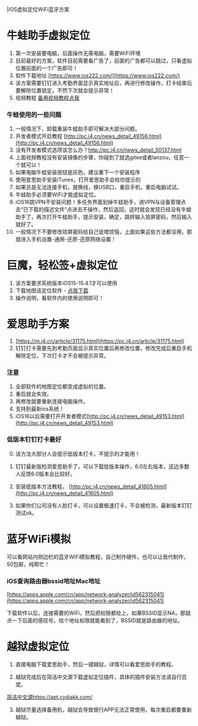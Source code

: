 |iOS虚拟定位WiFi蓝牙方案

# 牛蛙助手虚拟定位

1. 第一次安装要电脑，后面操作无需电脑，需要WiFi环境
2. 目前最好的方案，软件目前需要看广告了，前面的广告都可以跳过，只看虚拟位置前面的一个广告即可！
3. 软件下载地址 [https://www.ios222.com/](https://www.ios222.com/)
4. 该方案需要钉钉进入考勤界面显示真实地址后，再进行修改操作，打卡结束后要解除位置锁定，不然下次就会提示异常！
5. 视频教程 [备用视频教程点我](https://wp.haoruan.cc/%E6%95%99%E7%A8%8B%E8%A7%86%E9%A2%91/%E8%A7%86%E9%A2%91%E6%95%99%E7%A8%8B/%E7%89%9B%E8%9B%99%E5%8A%A9%E6%89%8B.mp4)

### 牛蛙使用的一些问题

1. 一般情况下，卸载重装牛蛙助手即可解决大部分问题。
2. 开发者模式开启教程 [http://pc.i4.cn/news_detail_49156.html](http://pc.i4.cn/news_detail_49156.html)
3. 没有开发者模式选项该怎么办？http://pc.i4.cn/news_detail_50137.html
4. 上面视频教程没有安装镜像的步骤，你碰到了就选gitee或者lanzou，任意一个就可以！
5. 如果电脑牛蛙安装按钮是灰色，建议重下一个安装程序
6. 使用爱思助手安装iTunes，打开爱思助手会给你提示的
7. 如果总是无法连接手机，就换线，换USB口，重启手机，重启电脑试试。
8. 牛蛙助手必须要WiFi才能虚拟定位。
9. iOS16跳VPN不安装问题！多任务界面划掉牛蛙助手，进VPN与设备管理点击“已下载的描述文件”点进去不操作，然后返回，这时就会发现已经没有牛蛙助手了，再次打开牛蛙助手，提示安装，确定，跳转输入锁屏密码，然后输入就好了。
10. 一般情况下不要修改锁屏密码给自己徒增烦恼，上面如果这些方法都没用，那就进入手机设置-通用-还原-还原网络设置！

# 巨魔，轻松签+虚拟定位

1. 该方案要求系统版本iOS15-15.4.1才可以使用
2. 下载地图该定位软件 - [点我下载](https://wp.haoruan.cc/123%E4%BA%91%E7%9B%98/%E5%88%86%E4%BA%AB%E8%B5%84%E6%BA%90/IPA%E6%96%87%E4%BB%B6%E5%90%88%E9%9B%86/%E9%BB%91%E7%A7%91%E6%8A%80/%E5%AE%98%E6%9B%BF%E8%99%9A%E6%8B%9F%E5%AE%9A%E4%BD%8D%E7%A0%B4%E8%A7%A3%20For%20TrollStore_122.ipa)
3. 操作说明，看软件内的使用说明即可！

# 爱思助手方案

1. [https://m.i4.cn/article/31175.html](https://pc.i4.cn/article/31175.html)
2. 钉钉打卡需要先到考勤页面显示真实位置后再修改位置，修改完成后重启手机解除定位，下次打卡才不会被提示异常。

### 注意

1. 全部软件的地图定位都变成虚拟的位置。
2. 重启就会失效。
3. 再修改就要重新连接电脑操作。
4. 支持到最新ios系统！
5. iOS16以后需要打开开发者模式[http://pc.i4.cn/news_detail_49153.html](http://pc.i4.cn/news_detail_49153.html)

### 低版本钉钉打卡最好

0. 该方法大部分人会提示低版本打卡，不提示的才能用！

1. 钉钉最新版检测爱思助手了，可以下载低版本操作，6.0左右版本，这边多数人反馈6.0版本会比较好。

2. 安装低版本方法教程， [http://pc.i4.cn/news_detail_41605.html](http://pc.i4.cn/news_detail_41605.html)

3. 如果你们公司没有人脸打卡，可以设置极速打卡，不会被检测，最新版本钉钉测试ok。

# 蓝牙WiFi模拟

可以看网站内侧边栏的蓝牙WiFi模拟教程，自己制作硬件，也可以让我代制作，50包邮，纯帮忙！

### iOS查询路由器bssid地址Mac地址

[https://apps.apple.com/cn/app/network-analyzer/id562315041](https://apps.apple.com/cn/app/network-analyzer/id562315041)

下载软件以后，连接需要的WiFi，然后把权限都给上，如果BSSID显示NA，那就点一下后面的感叹号，给个地址权限就能看到了，BSSID就是路由器的地址。

# 越狱虚拟定位

1. 直接电脑下载爱思助手，然后一键越狱，详情可以看爱思助手的教程。

2. 越狱完成后在简洁中文源下载虚拟定位插件，具体的插件安装方法请自行百度。

[简洁中文源https://apt.cydiakk.com/](https://apt.cydiakk.com/search.php?name=%E5%AE%9A%E4%BD%8D)

3. 越狱尽量选择备用机，越狱会导致银行APP无法正常使用，每次重启都要重新越狱。